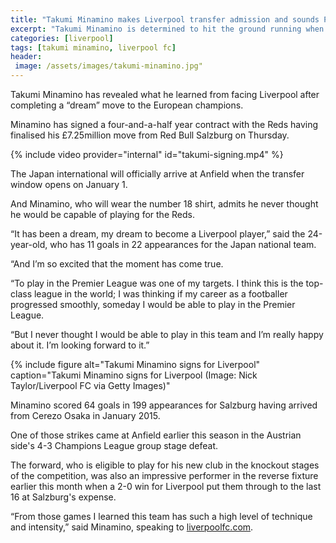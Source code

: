 ```yaml
---
title: "Takumi Minamino makes Liverpool transfer admission and sounds Premier League and Champions League vow"
excerpt: "Takumi Minamino is determined to hit the ground running when he officially becomes a Liverpool player on January 1, as he aims to bring his trophy-winning habit with him from Red Bull Salzburg."
categories: [liverpool]
tags: [takumi minamino, liverpool fc]
header:
 image: /assets/images/takumi-minamino.jpg"
---
```

Takumi Minamino has revealed what he learned from facing Liverpool after completing a “dream” move to the European champions.

Minamino has signed a four-and-a-half year contract with the Reds having finalised his £7.25million move from Red Bull Salzburg on Thursday.

{% include video provider="internal" id="takumi-signing.mp4" %}

The Japan international will officially arrive at Anfield when the transfer window opens on January 1.

And Minamino, who will wear the number 18 shirt, admits he never thought he would be capable of playing for the Reds.

“It has been a dream, my dream to become a Liverpool player,” said the 24-year-old, who has 11 goals in 22 appearances for the Japan national team.

“And I’m so excited that the moment has come true.

“To play in the Premier League was one of my targets. I think this is the top-class league in the world; I was thinking if my career as a footballer progressed smoothly, someday I would be able to play in the Premier League.

“But I never thought I would be able to play in this team and I’m really happy about it. I’m looking forward to it.”

{% include figure alt="Takumi Minamino signs for Liverpool" caption="Takumi Minamino signs for Liverpool (Image: Nick Taylor/Liverpool FC via Getty Images)"

Minamino scored 64 goals in 199 appearances for Salzburg having arrived from Cerezo Osaka in January 2015.

One of those strikes came at Anfield earlier this season in the Austrian side's 4-3 Champions League group stage defeat.

The forward, who is eligible to play for his new club in the knockout stages of the competition, was also an impressive performer in the reverse fixture earlier this month when a 2-0 win for Liverpool put them through to the last 16 at Salzburg's expense.

“From those games I learned this team has such a high level of technique and intensity,” said Minamino, speaking to [liverpoolfc.com](https://www.liverpoolfc.com/news/first-team/379061-takumi-minamino-first-liverpool-interview).
